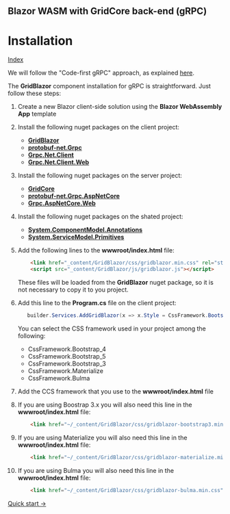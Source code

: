 ## Blazor WASM with GridCore back-end (gRPC)

# Installation

[Index](Documentation.md)

We will follow the "Code-first gRPC" approach, as explained [here](https://docs.microsoft.com/en-us/aspnet/core/grpc/code-first?view=aspnetcore-6.0).

The **GridBlazor** component installation for gRPC is straightforward. Just follow these steps:

1. Create a new Blazor client-side solution using the **Blazor WebAssembly App** template

2. Install the following nuget packages on the client project:
    - [**GridBlazor**](http://nuget.org/packages/GridBlazor/)
    - [**protobuf-net.Grpc**](http://nuget.org/packages/protobuf-net.Grpc/)
    - [**Grpc.Net.Client**](http://nuget.org/packages/Grpc.Net.Client/)
    - [**Grpc.Net.Client.Web**](http://nuget.org/packages/Grpc.Net.Client.Web/)

3. Install the following nuget packages on the server project:
    - [**GridCore**](http://nuget.org/packages/GridCore/)
    - [**protobuf-net.Grpc.AspNetCore**](http://nuget.org/packages/protobuf-net.Grpc.AspNetCore/)
    - [**Grpc.AspNetCore.Web**](http://nuget.org/packages/Grpc.AspNetCore.Web/)

4. Install the following nuget packages on the shated project:
    - [**System.ComponentModel.Annotations**](http://nuget.org/packages/System.ComponentModel.Annotations/)
    - [**System.ServiceModel.Primitives**](http://nuget.org/packages/System.ServiceModel.Primitives/)

5. Add the following lines to the **wwwroot/index.html** file:
    ```html
        <link href="_content/GridBlazor/css/gridblazor.min.css" rel="stylesheet" />
        <script src="_content/GridBlazor/js/gridblazor.js"></script>
    ```
    These files will be loaded from the **GridBlazor** nuget package, so it is not necessary to copy it to you project.


6. Add this line to the **Program.cs** file on the client project:
     ```c#
        builder.Services.AddGridBlazor(x => x.Style = CssFramework.Bootstrap_4);
    ```
    You can select the CSS framework used in your project among the following:
    - CssFramework.Bootstrap_4
    - CssFramework.Bootstrap_5
    - CssFramework.Bootstrap_3
    - CssFramework.Materialize
    - CssFramework.Bulma

7. Add the CCS framework that you use to the **wwwroot/index.html** file

8. If you are using Boostrap 3.x you will also need this line in the **wwwroot/index.html** file:
    ```html
        <link href="~/_content/GridBlazor/css/gridblazor-bootstrap3.min.css" rel="stylesheet" />
     ```

9. If you are using Materialize you will also need this line in the **wwwroot/index.html** file:
    ```html
        <link href="~/_content/GridBlazor/css/gridblazor-materialize.min.css" rel="stylesheet" />
     ```

10. If you are using Bulma you will also need this line in the **wwwroot/index.html** file:
    ```html
        <link href="~/_content/GridBlazor/css/gridblazor-bulma.min.css" rel="stylesheet" />
     ```

[Quick start ->](Quick_start.md)